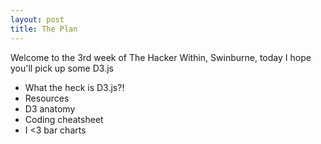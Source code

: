 ```yaml
---
layout: post
title: The Plan
---
```


<div class="message">
  Welcome to the 3rd week of The Hacker Within, Swinburne, today I hope you'll pick up some D3.js
</div>

* What the heck is D3.js?!
* Resources
* D3 anatomy
* Coding cheatsheet
* I <3 bar charts
